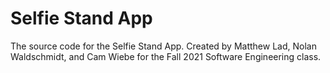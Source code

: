 # Selfie Stand App

The source code for the Selfie Stand App. Created by Matthew Lad, Nolan Waldschmidt, and Cam Wiebe for the Fall 2021 Software Engineering class.

